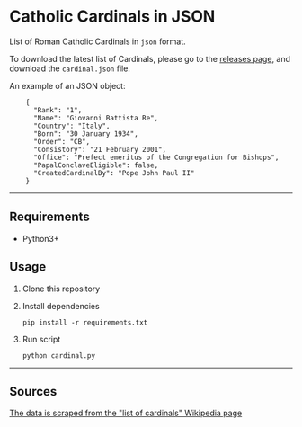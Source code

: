 # Catholic Cardinals in JSON
List of Roman Catholic Cardinals in `json` format.

To download the latest list of Cardinals, please go to the [releases page](https://github.com/ChrisVo/cardinals/releases), and download the `cardinal.json` file.

An example of an JSON object:

```
    {
      "Rank": "1",
      "Name": "Giovanni Battista Re",
      "Country": "Italy",
      "Born": "30 January 1934",
      "Order": "CB",
      "Consistory": "21 February 2001",
      "Office": "Prefect emeritus of the Congregation for Bishops",
      "PapalConclaveEligible": false,
      "CreatedCardinalBy": "Pope John Paul II"
    }
```

---

## Requirements
- Python3+

## Usage

1. Clone this repository
2. Install dependencies

    `pip install -r requirements.txt`

3. Run script

    `python cardinal.py`

---
## Sources
[The data is scraped from the "list of cardinals" Wikipedia page](https://en.wikipedia.org/wiki/List_of_current_cardinals)